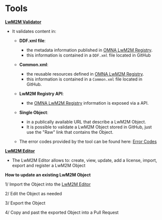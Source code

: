 # Tools
**[LwM2M Validator](http://devtoolkit.openmobilealliance.org/OEditor/OMNAVerify)**
  * It validates content in:
    * **DDF.xml file**: 
        * the metadata information published in [OMNA LwM2M Registry](http://www.openmobilealliance.org/wp/OMNA/LwM2M/LwM2MRegistry.html).
        * this information is contained in a ```DDF.xml``` file located in GitHub
        
    * **Common.xml**: 
        * the reusable resources defined in [OMNA LwM2M Registry](http://www.openmobilealliance.org/wp/OMNA/LwM2M/LwM2MRegistry.html).
        * this information is contained in a ```Common.xml``` file located in GitHub.
        
    * **LwM2M Registry API**:
        * the [OMNA LwM2M Registry](http://www.openmobilealliance.org/wp/OMNA/LwM2M/LwM2MRegistry.html) information is exposed via a API.
        
    * **Single Object**: 
        * in a publically available URL that describe a LwM2M Object. 
        * It is possible to validate a LwM2M Object stored in GitHub, just use the "Raw" link that contains the Object.
        
    * The error codes provided by the tool can be found here: [Error Codes](https://wiki.openmobilealliance.org/display/TOOL/Validation+Criteria+for+OMNA+LwM2M+Registry)    
    
**[LwM2M Editor](http://devtoolkit.openmobilealliance.org/OEditor/Default)**
 * The LwM2M Editor allows to: create, view, update, add a license, import, export and register a LwM2M Object

**How to update an existing LwM2M Object**
 
   1/ Import the Object into the [LwM2M Editor](http://devtoolkit.openmobilealliance.org/OEditor/Default)
 
   2/ Edit the Object as needed
 
   3/ Export the Object
  
   4/ Copy and past the exported Object into a Pull Request
